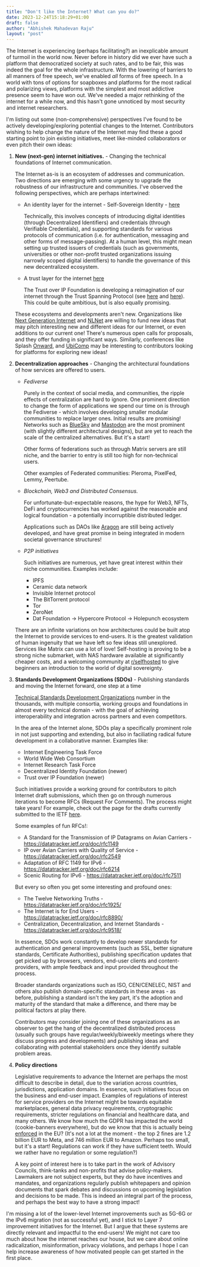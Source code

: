 ```yaml
---
title: "Don't like the Internet? What can you do?"
date: 2023-12-24T15:18:29+01:00
draft: false
author: "Abhishek Mahadevan Raju"
layout: "post"
---
```


<!-- // Personal opinion post, perhaps  -->

The Internet is experiencing (perhaps facilitating?) an inexplicable amount of turmoil in the world now. Never before in history did we ever have such a platform that democratized society at such rates, and to be fair, this was indeed the goal for the whole infrastructure. With the lowering of barriers to all manners of free speech, we've enabled *all* forms of free speech. In a world with tons of options for soapboxes and platforms for the most radical and polarizing views, platforms with the simplest and most addictive presence seem to have won out. We've needed a major rethinking of the internet for a while now, and this hasn't gone unnoticed by most security and internet researchers.

I'm listing out some (non-comprehensive) perspectives I've found to be actively developing/exploring potential changes to the Internet. Contributors wishing to help change the nature of the Internet may find these a good starting point to join existing initiatives, meet like-minded collaborators or even pitch their own ideas:

1. **New (next-gen) internet initiatives.** - Changing the technical foundations of Internet communication.

    The Internet as-is is an ecosystem of addresses and communication. Two directions are emerging with some urgency to upgrade the robustness of our infrastructure and communities. I've observed the following perspectives, which are perhaps intertwined:
    - An identity layer for the internet - Self-Sovereign Identity - [here](https://livebook.manning.com/book/self-sovereign-identity/chapter-1/v-1/)
    
        Technically, this involves concepts of introducing digital identities (through Decentralized Identifiers) and credentials (through Verifiable Credentials), and supporting standards for various protocols of communication (i.e. for authentication, messaging and other forms of message-passing). At a human level, this might mean setting up trusted issuers of credentials (such as governments, universities or other non-profit trusted organizations issuing narrowly scoped digital identifiers) to handle the governance of this new decentralized ecosystem.

    - A trust layer for the internet [here](https://www.cira.ca/en/resources/documents/state-of-internet/a-trust-layer-for-the-internet-is-emerging-a-2023-report/)

        The Trust over IP Foundation is developing a reimagination of our internet through the Trust Spanning Protocol (see [here](https://volodymyrpavlyshyn.medium.com/trust-over-ip-architecture-review-trust-spanning-protocol-67bd4a1ee163) and [here](https://trustoverip.org/news/2022/11/14/toip-tech-arch-first-public-review/)). This could be quite ambitious, but is also equally promising. 
    
    These ecosystems and developments aren't new. Organizations like [Next Generation Internet](https://www.ngi.eu/) and [NLNet](https://nlnet.nl/project/current.html) are willing to fund new ideas that may pitch interesting new and different ideas for our Internet, or even additions to our current one! There's numerous open calls for proposals, and they offer funding in significant ways. Similarly, conferences like Splash [Onward](https://2023.splashcon.org/track/splash-2023-Onward-papers), and [UbiComp](https://www.ubicomp.org/ubicomp-iswc-2023/) may be interesting to contributors looking for platforms for exploring new ideas! 


2. **Decentralization approaches** - Changing the architectural foundations of how services are offered to users.

    - *Fediverse*
    
        Purely in the context of social media, and communities, the ripple effects of centralization are hard to ignore. One prominent direction to change the form of applications we spend our time on is through the Fediverse - which involves developing smaller modular communities to replace larger ones. Initial results are promising! Networks such as [BlueSky](https://bsky.app/) and [Mastodon](https://mastodon.social/explore) are the most prominent (with slightly different architectural designs), but are yet to reach the scale of the centralized alternatives. But it's a start!

        Other forms of federations such as through Matrix servers are still niche, and the barrier to entry is still too high for non-technical users.

        Other examples of Federated communities: Pleroma, PixelFed, Lemmy, Peertube.

    - *Blockchain, Web3 and Distributed Consensus.*

        For unfortunate-but-expectable reasons, the hype for Web3, NFTs, DeFi and cryptocurrencies has worked against the reasonable and logical foundation - a potentially incorruptible distributed ledger.
        
        Applications such as DAOs like [Aragon](https://aragon.org/) are still being actively developed, and have great promise in being integrated in modern societal governance structures!

    - *P2P initiatives*

        Such initiatives are numerous, yet have great interest within their niche communities. Examples include:
        - IPFS
        - Ceramic data network
        - Invisible Internet protocol
        - The BitTorrent protocol
        - Tor
        - ZeroNet
        - Dat Foundation -> Hypercore Protocol -> Holepunch ecosystem
    
    There are an infinite variations on how architectures could be built atop the Internet to provide services to end-users. It is the greatest validation of human ingenuity that we have left so few ideas still unexplored. Services like Matrix can use a lot of love! Self-hosting is proving to be a strong niche submarket, with NAS hardware available at significantly cheaper costs, and a welcoming community at [r/selfhosted](https://www.reddit.com/r/selfhosted/) to give beginners an introduction to the world of digital sovereignty.

3. **Standards Development Organizations (SDOs)** - Publishing standards and moving the Internet forward, one step at a time

    [Technical Standards Development Organizations](https://en.wikipedia.org/wiki/Standards_organization#International_standards_organizations) number in the thousands, with multiple consortia, working groups and foundations in almost every technical domain - with the goal of achieving interoperability and integration across partners and even competitors.

    In the area of the Internet alone, SDOs play a specifically prominent role in not just supporting and extending, but also in faciliating radical future development in a collaborative manner. Examples like:

    - Internet Engineering Task Force
    - World Wide Web Consortium
    - Internet Research Task Force
    - Decentralized Identity Foundation (newer)
    - Trust over IP Foundation (newer)

    Such initiatives provide a working ground for contributors to pitch Internet draft submissions, which then go on through numerous iterations to become RFCs (Request For Comments). The process might take years! For example, check out the page for the drafts currently submitted to the IETF [here](https://datatracker.ietf.org/doc/recent).

    Some examples of fun RFCs!:
    - A Standard for the Transmission of IP Datagrams on Avian Carriers - https://datatracker.ietf.org/doc/rfc1149
    - IP over Avian Carriers with Quality of Service - https://datatracker.ietf.org/doc/rfc2549
    - Adaptation of RFC 1149 for IPv6 - https://datatracker.ietf.org/doc/rfc6214
    - Scenic Routing for IPv6 - https://datatracker.ietf.org/doc/rfc7511

    But every so often you get some interesting and profound ones:
    - The Twelve Networking Truths - https://datatracker.ietf.org/doc/rfc1925/
    - The Internet is for End Users - https://datatracker.ietf.org/doc/rfc8890/
    - Centralization, Decentralization, and Internet Standards - https://datatracker.ietf.org/doc/rfc9518/

    In essence, SDOs work constantly to develop newer standards for authentication and general improvements (such as SSL, better signature standards, Certificate Authorities), publishing specification updates that get picked up by browsers, vendors, end-user clients and content-providers, with ample feedback and input provided throughout the process.

    Broader standards organizations such as ISO, CEN/CENELEC, NIST and others also publish domain-specific standards in these areas - as before, publishing a standard isn't the key part, it's the adoption and maturity of the standard that make a difference, and there may be political factors at play there. 
    
    Contributors may consider joining one of these organizations as an observer to get the hang of the decentralized distributed process (usually such groups have regular/weekly/biweekly meetings where they discuss progress and developments) and publishing ideas and collaborating with potential stakeholders once they identify suitable problem areas. 

4. **Policy directions** 

    Legislative requirements to advance the Internet are perhaps the most difficult to describe in detail, due to the variation across countries, jurisdictions, application domains. In essence, such initiatives focus on the business and end-user impact. Examples of regulations of interest for service providers on the Internet might be towards equitable marketplaces, general data privacy requirements, cryptographic requirements, stricter regulations on financial and healthcare data, and many others. We know how much the GDPR has impacted the world (cookie-banners everywhere), but do we know that this is actually being [enforced](https://www.enforcementtracker.com/) in the EU? (It's not a lot at the moment - the top 2 fines are 1.2 billion EUR to Meta, and 746 million EUR to Amazon. Perhaps too small, but it's a start! Regulations can work if they have sufficient teeth. Would we rather have no regulation or some regulation?)

    A key point of interest here is to take part in the work of Advisory Councils, think-tanks and non-profits that advise policy-makers. Lawmakers are not subject experts, but they do have incentives and mandates, and organizations regularly publish whitepapers and opinion documents that spark debates and discussions on upcoming legislation and decisions to be made. This is indeed an integral part of the process, and perhaps the best way to have a strong impact!
 

I'm missing a lot of the lower-level Internet improvements such as 5G-6G or the IPv6 migration (not as successful yet), and I stick to Layer 7 improvement initiatives for the Internet. But I argue that these systems are directly relevant and impactful to the end-users! We might not care too much about how the internet reaches our house, but we care about online radicalization, misinformation, privacy violations, and perhaps I hope I can help increase awareness of how motivated people can get started in the first place.